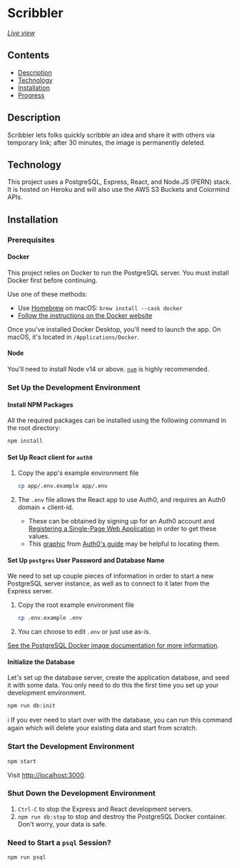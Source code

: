 # Scribbler

*[Live view](https://www.scribbler.dev/)*

## Contents

  - [Description](#description)
  - [Technology](#technology)
  - [Installation](#installation)
  - [Progress](#progress)


## Description

Scribbler lets folks quickly scribble an idea and share it with others via temporary link; after 30 minutes, the image is permanently deleted.

## Technology
This project uses a PostgreSQL, Express, React, and Node.JS (PERN) stack. It is hosted on Heroku and will also use the AWS S3 Buckets and Colormind APIs.

## Installation
 
### Prerequisites

#### Docker

This project relies on Docker to run the PostgreSQL server. You must install
Docker first before continuing.

Use one of these methods:

- Use [Homebrew](https://docs.brew.sh/Installation) on macOS: `brew install --cask docker`
- [Follow the instructions on the Docker website](https://www.docker.com/)

Once you've installed Docker Desktop, you'll need to launch the app. On macOS, it's located in `/Applications/Docker`.

#### Node

You'll need to install Node v14 or above. [`nvm`](https://github.com/nvm-sh/nvm) is highly recommended.

### Set Up the Development Environment

#### Install NPM Packages

All the required packages can be installed using the following command in the root directory:
```sh
npm install
```

#### Set Up React client for `auth0`

1. Copy the app's example environment file

   ```sh
   cp app/.env.example app/.env
   ```

2. The `.env` file allows the React app to use Auth0, and requires an Auth0 domain + client-id.
   - These can be obtained by signing up for an Auth0 account and [Registering a Single-Page Web Application](https://auth0.com/docs/get-started) in order to get these values.
   - This [graphic](https://images.ctfassets.net/23aumh6u8s0i/1DyyZTcfbJHw577T6K2KZk/a8cabcec991c9ed33910a23836e53b76/auth0-application-settings) from [Auth0's guide](https://auth0.com/blog/complete-guide-to-react-user-authentication/#Connect-React-with-Auth0) may be helpful to locating them. 

#### Set Up `postgres` User Password and Database Name

We need to set up couple pieces of information in order to start a new
PostgreSQL server instance, as well as to connect to it later from the Express
server.

1. Copy the root example environment file

   ```sh
   cp .env.example .env
   ```

2. You can choose to edit `.env` or just use as-is.

[See the PostgreSQL Docker image documentation for more information](https://hub.docker.com/_/postgres).

#### Initialize the Database

Let's set up the database server, create the application database, and seed it
with some data. You only need to do this the first time you set up your
development environment.

```sh
npm run db:init
```

ℹ️ If you ever need to start over with the database, you can run this command
again which will delete your existing data and start from scratch.

### Start the Development Environment

```sh
npm start
```

Visit <http://localhost:3000>.

### Shut Down the Development Environment

1. `Ctrl-C` to stop the Express and React development servers.
1. `npm run db:stop` to stop and destroy the PostgreSQL Docker container. Don't
   worry, your data is safe.

### Need to Start a `psql` Session?

```sh
npm run psql
```
